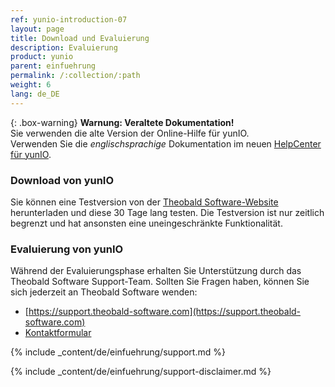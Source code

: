 ```yaml
---
ref: yunio-introduction-07
layout: page
title: Download und Evaluierung
description: Evaluierung
product: yunio
parent: einfuehrung
permalink: /:collection/:path
weight: 6
lang: de_DE
---
```


{: .box-warning}
**Warnung: Veraltete Dokumentation!** <br>
Sie verwenden die alte Version der Online-Hilfe für yunIO.<br>
Verwenden Sie die *englischsprachige* Dokumentation im neuen [HelpCenter für yunIO](https://helpcenter.theobald-software.com/yunio/).

### Download von yunIO

Sie können eine Testversion von der [Theobald Software-Website](https://theobald-software.com/en/download-trial/) herunterladen und diese 30 Tage lang testen.
Die Testversion ist nur zeitlich begrenzt und hat ansonsten eine uneingeschränkte Funktionalität.

### Evaluierung von yunIO
Während der Evaluierungsphase erhalten Sie Unterstützung durch das Theobald Software Support-Team.
Sollten Sie Fragen haben, können Sie sich jederzeit an Theobald Software wenden: <br>
- [https://support.theobald-software.com](https://support.theobald-software.com)
- [Kontaktformular](https://theobald-software.com/en/contact/)

<!---
### Support
-->
{% include _content/de/einfuehrung/support.md %}

{% include _content/de/einfuehrung/support-disclaimer.md %}


